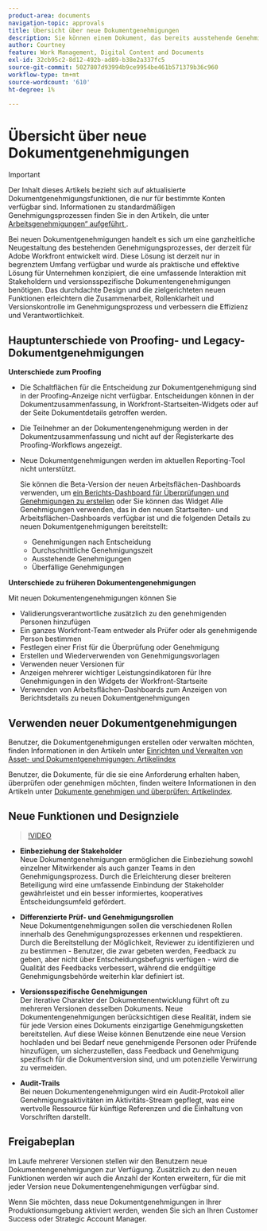 ```yaml
---
product-area: documents
navigation-topic: approvals
title: Übersicht über neue Dokumentgenehmigungen
description: Sie können einem Dokument, das bereits ausstehende Genehmigungen enthält, zusätzliche genehmigende Personen oder Prüfende hinzufügen.
author: Courtney
feature: Work Management, Digital Content and Documents
exl-id: 32cb95c2-8d12-492b-ad89-b38e2a337fc5
source-git-commit: 5027807d93994b9ce9954be461b571379b36c960
workflow-type: tm+mt
source-wordcount: '610'
ht-degree: 1%

---
```


# Übersicht über neue Dokumentgenehmigungen

>[!IMPORTANT]
>
>Der Inhalt dieses Artikels bezieht sich auf aktualisierte Dokumentgenehmigungsfunktionen, die nur für bestimmte Konten verfügbar sind. Informationen zu standardmäßigen Genehmigungsprozessen finden Sie in den Artikeln, die unter [Arbeitsgenehmigungen“ aufgeführt ](/help/quicksilver/review-and-approve-work/manage-approvals/manage-approvals.md).

Bei neuen Dokumentgenehmigungen handelt es sich um eine ganzheitliche Neugestaltung des bestehenden Genehmigungsprozesses, der derzeit für Adobe Workfront entwickelt wird. Diese Lösung ist derzeit nur in begrenztem Umfang verfügbar und wurde als praktische und effektive Lösung für Unternehmen konzipiert, die eine umfassende Interaktion mit Stakeholdern und versionsspezifische Dokumentengenehmigungen benötigen. Das durchdachte Design und die zielgerichteten neuen Funktionen erleichtern die Zusammenarbeit, Rollenklarheit und Versionskontrolle im Genehmigungsprozess und verbessern die Effizienz und Verantwortlichkeit.

## Hauptunterschiede von Proofing- und Legacy-Dokumentgenehmigungen

**Unterschiede zum Proofing**

* Die Schaltflächen für die Entscheidung zur Dokumentgenehmigung sind in der Proofing-Anzeige nicht verfügbar. Entscheidungen können in der Dokumentzusammenfassung, in Workfront-Startseiten-Widgets oder auf der Seite Dokumentdetails getroffen werden.
* Die Teilnehmer an der Dokumentengenehmigung werden in der Dokumentzusammenfassung und nicht auf der Registerkarte des Proofing-Workflows angezeigt.
* Neue Dokumentgenehmigungen werden im aktuellen Reporting-Tool nicht unterstützt.

  Sie können die Beta-Version der neuen Arbeitsflächen-Dashboards verwenden, um [ein Berichts-Dashboard für Überprüfungen und Genehmigungen zu erstellen](/help/quicksilver/review-and-approve-work/document-reviews-and-approvals/create-review-and-approval-dashboard.md) oder Sie können das Widget Alle Genehmigungen verwenden, das in den neuen Startseiten- und Arbeitsflächen-Dashboards verfügbar ist und die folgenden Details zu neuen Dokumentgenehmigungen bereitstellt:

   * Genehmigungen nach Entscheidung
   * Durchschnittliche Genehmigungszeit
   * Ausstehende Genehmigungen
   * Überfällige Genehmigungen

**Unterschiede zu früheren Dokumentengenehmigungen**

Mit neuen Dokumentengenehmigungen können Sie

* Validierungsverantwortliche zusätzlich zu den genehmigenden Personen hinzufügen
* Ein ganzes Workfront-Team entweder als Prüfer oder als genehmigende Person bestimmen
* Festlegen einer Frist für die Überprüfung oder Genehmigung
* Erstellen und Wiederverwenden von Genehmigungsvorlagen
* Verwenden neuer Versionen für
* Anzeigen mehrerer wichtiger Leistungsindikatoren für Ihre Genehmigungen in den Widgets der Workfront-Startseite
* Verwenden von Arbeitsflächen-Dashboards zum Anzeigen von Berichtsdetails zu neuen Dokumentgenehmigungen

## Verwenden neuer Dokumentgenehmigungen

Benutzer, die Dokumentgenehmigungen erstellen oder verwalten möchten, finden Informationen in den Artikeln unter [Einrichten und Verwalten von Asset- und Dokumentgenehmigungen: Artikelindex](/help/quicksilver/review-and-approve-work/document-reviews-and-approvals/manage-document-approvals/set-up-and-manage-doc-asset-approvals-toc.md)

Benutzer, die Dokumente, für die sie eine Anforderung erhalten haben, überprüfen oder genehmigen möchten, finden weitere Informationen in den Artikeln unter [Dokumente genehmigen und überprüfen: Artikelindex](/help/quicksilver/review-and-approve-work/document-reviews-and-approvals/review-and-approve-documents/review-documents-toc.md).

## Neue Funktionen und Designziele

>[!VIDEO](https://video.tv.adobe.com/v/3420544/)

* **Einbeziehung der Stakeholder**\
    Neue Dokumentgenehmigungen ermöglichen die Einbeziehung sowohl einzelner Mitwirkender als auch ganzer Teams in den Genehmigungsprozess. Durch die Erleichterung dieser breiteren Beteiligung wird eine umfassende Einbindung der Stakeholder gewährleistet und ein besser informiertes, kooperatives Entscheidungsumfeld gefördert.

* **Differenzierte Prüf- und Genehmigungsrollen**\
    Neue Dokumentgenehmigungen sollen die verschiedenen Rollen innerhalb des Genehmigungsprozesses erkennen und respektieren. Durch die Bereitstellung der Möglichkeit, Reviewer zu identifizieren und zu bestimmen - Benutzer, die zwar gebeten werden, Feedback zu geben, aber nicht über Entscheidungsbefugnis verfügen - wird die Qualität des Feedbacks verbessert, während die endgültige Genehmigungsbehörde weiterhin klar definiert ist.

* **Versionsspezifische Genehmigungen**\
    Der iterative Charakter der Dokumentenentwicklung führt oft zu mehreren Versionen desselben Dokuments. Neue Dokumentengenehmigungen berücksichtigen diese Realität, indem sie für jede Version eines Dokuments einzigartige Genehmigungsketten bereitstellen. Auf diese Weise können Benutzende eine neue Version hochladen und bei Bedarf neue genehmigende Personen oder Prüfende hinzufügen, um sicherzustellen, dass Feedback und Genehmigung spezifisch für die Dokumentversion sind, und um potenzielle Verwirrung zu vermeiden.

* **Audit-Trails**\
    Bei neuen Dokumentengenehmigungen wird ein Audit-Protokoll aller Genehmigungsaktivitäten im Aktivitäts-Stream gepflegt, was eine wertvolle Ressource für künftige Referenzen und die Einhaltung von Vorschriften darstellt.

## Freigabeplan

Im Laufe mehrerer Versionen stellen wir den Benutzern neue Dokumentengenehmigungen zur Verfügung. Zusätzlich zu den neuen Funktionen werden wir auch die Anzahl der Konten erweitern, für die mit jeder Version neue Dokumentengenehmigungen verfügbar sind.

Wenn Sie möchten, dass neue Dokumentgenehmigungen in Ihrer Produktionsumgebung aktiviert werden, wenden Sie sich an Ihren Customer Success oder Strategic Account Manager.


